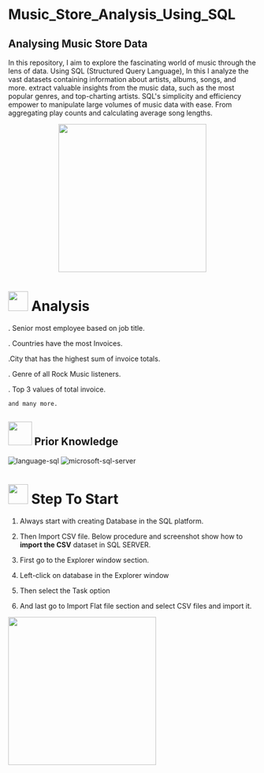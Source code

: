 # Music_Store_Analysis_Using_SQL
<h2>Analysing Music Store Data</h2>
In this repository, I aim to explore the fascinating world of music through the lens of data. Using SQL (Structured Query Language), In this I analyze the vast datasets containing information about artists, albums, songs, and more.
extract valuable insights from the music data, such as the most popular genres, and top-charting artists. SQL's simplicity and efficiency empower to manipulate large volumes of music data with ease. From aggregating play counts and calculating average song lengths.

<p align="center">
 <img src="https://media.tenor.com/Yg9cr-N09a4AAAAM/music.gif" width=300>
</p>

# <img src="https://cdn.dribbble.com/users/3083633/screenshots/8258363/media/55d788add27fc8029c22aefe21603f73.gif" width=40> **Analysis**
. Senior most employee based on job title.

. Countries have the most Invoices.

.City that has the highest sum of invoice totals. 

.  Genre of all Rock Music listeners.

. Top 3 values of total invoice.

    and many more.



##  <img src=https://user-images.githubusercontent.com/106439762/178803205-47a08ce7-2187-4f96-b301-a2b68690619a.gif width="48" height="48" > Prior Knowledge
![language-sql](https://user-images.githubusercontent.com/106439762/181936585-d44c5f7c-2a7b-4d35-ad8a-61dcbded1a5e.svg)
![microsoft-sql-server](https://user-images.githubusercontent.com/106439762/181936612-f96e085e-2d4b-4bc0-8347-1f3e0a894395.svg)

# <img src ="https://media.tenor.com/n7OE53q4DbkAAAAM/walking-gangster-walking.gif" width=40> Step To Start

1. Always start with creating Database in the SQL platform.

2. Then Import CSV file. Below procedure and screenshot show how to  **import the CSV**  dataset in SQL SERVER.

3. First go to the Explorer window section.

4. Left-click on database in the Explorer window
  
5. Then select the Task option
 
6. And last go to Import Flat file section and select CSV files and import it.

  <img src =https://github.com/codewithalishakhan/Music_Store_Analysis_Using_SQL/assets/109518128/4349bcbb-4a1e-48b9-86ad-7ba8166cfd99 height= 300>





